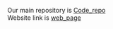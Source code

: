 Our main repository is [Code_repo](https://github.com/bettygong/DSC180B-popularity-bias-in-Netflix-dataset.git)\
Website link is [web_page](https://bettygong.github.io/dsc180b-site/)
